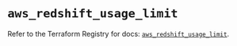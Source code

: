 # `aws_redshift_usage_limit`

Refer to the Terraform Registry for docs: [`aws_redshift_usage_limit`](https://registry.terraform.io/providers/hashicorp/aws/4.67.0/docs/resources/redshift_usage_limit).
